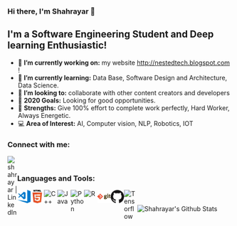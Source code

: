 ### Hi there, I'm Shahrayar 👋

## I'm a Software Engineering Student and Deep learning Enthusiastic!
- 🔭 **I’m currently working on:** my website http://nestedtech.blogspot.com !
- 🌱 **I’m currently learning:** Data Base, Software Design and Architecture, Data Science.  
- 👬 **I’m looking to:** collaborate with other content creators and developers
- 🥅 **2020 Goals:** Looking for good opportunities.
- 🎯 **Strengths:** Give 100% effort to complete work perfectly, Hard Worker, Always Energetic.
- 💻 **Area of Interest:** AI, Computer vision, NLP, Robotics, IOT

### Connect with me:

<!-- [<img align="left" alt="shahrayar | Facebook" width="22px" src="https://cdn.jsdelivr.net/npm/simple-icons@v3/icons/facebook.svg" />][facebook] -->
[<img align="left" alt="shahrayar | LinkedIn" width="22px" src="https://cdn.jsdelivr.net/npm/simple-icons@v3/icons/linkedin.svg" />][linkedin]

<br />

### Languages and Tools:

<img align="left" alt="Visual Studio Code" width="30px" src="https://raw.githubusercontent.com/github/explore/80688e429a7d4ef2fca1e82350fe8e3517d3494d/topics/visual-studio-code/visual-studio-code.png" />
<img align="left" alt="HTML5" width="30px" src="https://raw.githubusercontent.com/github/explore/80688e429a7d4ef2fca1e82350fe8e3517d3494d/topics/html/html.png" />
<img align="left" alt="C++" width="30px" src="https://i.pinimg.com/originals/99/f8/87/99f887833c475448723d3c9ac16c179b.png" />
<img align="left" alt="Java" width="30px" src="https://www.oracle.com/a/tech/img/cb88-java-logo-001.jpg" />
<img align="left" alt="Python" width="30px" src="https://www.python.org/static/opengraph-icon-200x200.png" />
<img align="left" alt="R" width="30px" src="https://upload.wikimedia.org/wikipedia/commons/thumb/1/1b/R_logo.svg/1280px-R_logo.svg.png" />
<img align="left" alt="Git" width="30px" src="https://raw.githubusercontent.com/github/explore/80688e429a7d4ef2fca1e82350fe8e3517d3494d/topics/git/git.png" />
<img align="left" alt="GitHub" width="30px" src="https://raw.githubusercontent.com/github/explore/78df643247d429f6cc873026c0622819ad797942/topics/github/github.png" />
<img align="left" alt="Tensorflow" width="30px" src="https://cdn.jsdelivr.net/npm/simple-icons@v3/icons/tensorflow.svg" />

<br />
<br />

<img align="left" alt="Shahrayar's Github Stats" src="https://github-readme-stats.vercel.app/api?username=shahrayar123&show_icons=true&hide_border=true" />
<br />
<br />

<!-- <a href="https://sourcerer.io/saadhaxxan"><img src="https://sourcerer.io/icons/logo-sharing.svg"height="48px" alt="Sourcerer"></a> -->

<!-- [website]: https://nestedtech.blogspot.com/ -->

[linkedin]: https://www.linkedin.com/in/muhammad-shahrayar-b1bb911a0/
<!-- [facebook]: https://www.facebook.com/shahrayar.malik.39 -->
